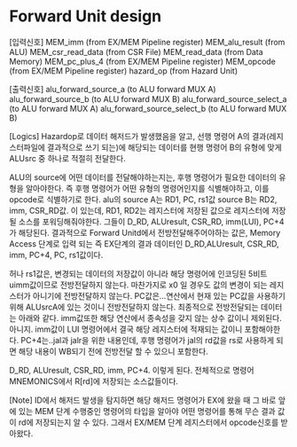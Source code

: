 # Forward Unit design

[입력신호]
MEM_imm		(from EX/MEM Pipeline register)
MEM_alu_result		(from ALU)
MEM_csr_read_data	(from CSR File)
MEM_read_data		(from Data Memory)
MEM_pc_plus_4		(from EX/MEM Pipeline register)
MEM_opcode		(from EX/MEM Pipeline register)
hazard_op		(from Hazard Unit)

[출력신호]
alu_forward_source_a	(to ALU forward MUX A)
alu_forward_source_b	(to ALU forward MUX B)
alu_forward_source_select_a	(to ALU forward MUX A)
alu_forward_source_select_b	(to ALU forward MUX B)

[Logics]
Hazardop로 데이터 해저드가 발생했음을 알고, 
선행 명령어 A의 결과(레지스터파일에 결과적으로 쓰기 되는)에 해당되는 데이터를
현행 명령어 B의 유형에 맞게 ALUsrc 중 하나로 적절히 전달한다. 

ALU의 source에 어떤 데이터를 전달해야하는지는, 후행 명령어가 필요한 데이터의 유형을 알아야한다.
즉 후행 명령어가 어떤 유형의 명령어인지를 식별해야하고, 이를 opcode로 식별하기로 한다.
alu의 source A는 RD1, PC, rs1값
source B는 RD2, imm, CSR_RD값.
이 있는데, RD1, RD2는 레지스터에 저장된 값으로 레지스터에 저장될 소스를 포워딩해줘야한다.
그들이 D_RD, ALUresult, CSR_RD, imm(LUI), PC+4가 해당된다. 
결과적으로 Forward Unitd에서 전방전달해주어야하는 값은,
Memory Access 단계로 입력 되는 즉 EX단계의 결과 데이터인
D_RD,ALUresult, CSR_RD, imm, PC+4, PC, rs1값이다.

허나 rs1값은, 변경되는 데이터의 저장값이 아니라 해당 명령어에 인코딩된 5비트 uimm값이므로
전방전달하지 않는다. 마찬가지로 x0 일 경우도 값의 변경이 되는 레지스터가 아니기에 전방전달하지 않는다.
PC값은...연산에서 현재 있는 PC값을 사용하기 위해 ALUsrcA에 있는 것이니 전방전달하지 않는다.
최종적으로 전방전달되는 데이터는 아래와 같다.
imm값또한 해당 연산에서 종속성을 갖지 않는 상수 값이니 제외된다.
아니지. imm값이 LUI 명령어에서 결국 해당 레지스터에 적재되는 값이니 포함해야한다.
PC+4는..jal과 jalr을 위한 내용인데, 후행 명령어가 jal의 rd값을 rs로 사용하게 되면 해당 내용이 WB되기 전에 전방전달 할 수 있으니 포함한다.

D_RD, ALUresult, CSR_RD, imm, PC+4.
이렇게 된다. 전체적으로 명령어 MNEMONICS에서 R[rd]에 저장되는 소스값들이다. 

[Note]
ID에서 해저드 발생을 탐지하면 해당 해저드 명령어가 EX에 왔을 때 
그 바로 앞에 있는 MEM 단계 수행중인 명령어의 타입을 알아야 어떤 명령어를 통해 무슨 결과 값이 rd에 저장되는지 알 수 있다. 
그래서 EX/MEM 단계 레지스터에서 opcode신호를 받아왔다. 